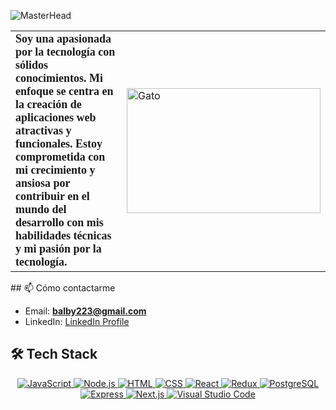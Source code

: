 ![MasterHead](https://www.houston-pc.com/wp-content/uploads/2016/05/Custom-Coding-Houston-TX-Houston-PC-Services.png)
<table>
  <tr>
    <td width="50%">
      <span style="font-family: 'Times New Roman', Times, serif; font-size: 18px; font-weight: bold;">
        Soy una apasionada por la tecnología con sólidos conocimientos. Mi enfoque se centra en la creación de aplicaciones web atractivas y funcionales. Estoy comprometida con mi crecimiento y ansiosa por contribuir en el mundo del desarrollo con mis habilidades técnicas y mi pasión por la tecnología.
      </span>
    </td>
    <td width="50%">
      <img src="https://i.pinimg.com/originals/57/a2/8b/57a28bbf8e5fd8338c145f88a107f2f2.gif" alt="Gato" width="310" height="200">
    </td>
  </tr>
</table>
## 📫 Cómo contactarme

- Email: **balby223@gmail.com**
- LinkedIn: [LinkedIn Profile](https://www.linkedin.com/in/alejandra-león-b080a8234)

## 🛠 Tech Stack

<p align="center">
  <a href="https://developer.mozilla.org/en-US/docs/Web/JavaScript">
    <img src="https://img.shields.io/badge/-JavaScript-05122A?style=flat&logo=javascript" alt="JavaScript">
  </a>
  <a href="https://nodejs.org">
    <img src="https://img.shields.io/badge/-Node.js-05122A?style=flat&logo=node.js" alt="Node.js">
  </a>
  <a href="https://developer.mozilla.org/en-US/docs/Web/HTML">
    <img src="https://img.shields.io/badge/-HTML-05122A?style=flat&logo=HTML5" alt="HTML">
  </a>
  <a href="https://developer.mozilla.org/en-US/docs/Web/CSS">
    <img src="https://img.shields.io/badge/-CSS-05122A?style=flat&logo=CSS3&logoColor=1572B6" alt="CSS">
  </a>
  <a href="https://reactjs.org">
    <img src="https://img.shields.io/badge/-React-05122A?style=flat&logo=react" alt="React">
  </a>
  <a href="https://redux.js.org">
    <img src="https://img.shields.io/badge/-Redux-05122A?style=flat&logo=redux" alt="Redux">
  </a>
  <a href="https://www.postgresql.org">
    <img src="https://img.shields.io/badge/-PostgreSQL-05122A?style=flat&logo=postgresql" alt="PostgreSQL">
  </a>
  <a href="https://expressjs.com">
    <img src="https://img.shields.io/badge/-Express-05122A?style=flat&logo=express" alt="Express">
  </a>
  <a href="https://nextjs.org">
    <img src="https://img.shields.io/badge/-Next.js-05122A?style=flat&logo=next-dot-js" alt="Next.js">
  </a>
  <a href="https://code.visualstudio.com">
    <img src="https://img.shields.io/badge/-Visual%20Studio%20Code-05122A?style=flat&logo=visual-studio-code&logoColor=007ACC" alt="Visual Studio Code">
  </a>
</p>
